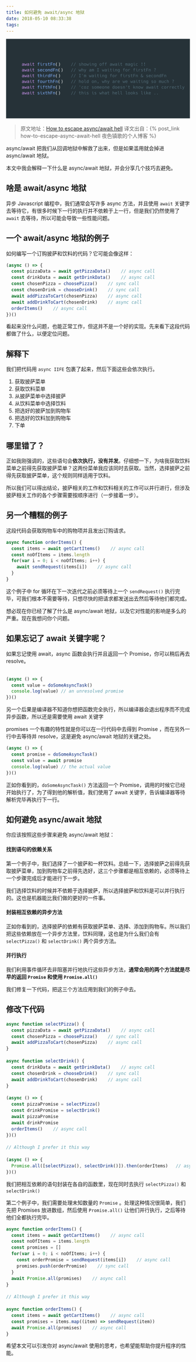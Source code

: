 ```yaml
---
title: 如何避免 await/async 地狱
date: 2018-05-10 08:33:38
tags:
---
```


![img](/images/how-to-escape-async-await-hell/1.png)

> 原文地址：[How to escape async/await hell](https://medium.freecodecamp.org/avoiding-the-async-await-hell-c77a0fb71c4c)
> 译文出自：{% post_link how-to-escape-async-await-hell 夜色镇歌的个人博客 %}

async/await 把我们从回调地狱中解救了出来，但是如果滥用就会掉进 async/await 地狱。

本文中我会解释一下什么是 async/await 地狱，并会分享几个技巧去避免。

## 啥是 await/async 地狱

异步 Javascript 编程中，我们通常会写许多 async 方法，并且使用 `await` 关键字去等待它，有很多时候下一行的执行并不依赖于上一行，但是我们仍然使用了 `await` 去等待，所以可能会导致一些性能问题。

## 一个 await/async 地狱的例子

如何编写一个订购披萨和饮料的代码？它可能会像这样：

```javascript
(async () => {
  const pizzaData = await getPizzaData()    // async call
  const drinkData = await getDrinkData()    // async call
  const chosenPizza = choosePizza()    // sync call
  const chosenDrink = chooseDrink()    // sync call
  await addPizzaToCart(chosenPizza)    // async call
  await addDrinkToCart(chosenDrink)    // async call
  orderItems()    // async call
})()
```

看起来没什么问题，也能正常工作，但这并不是一个好的实现。先来看下这段代码都做了什么，以便定位问题。

## 解释下

我们把代码用 `async IIFE` 包裹了起来，然后下面这些会依次执行。

1. 获取披萨菜单
2. 获取饮料菜单
3. 从披萨菜单中选择披萨
4. 从饮料菜单中选择饮料
5. 把选好的披萨加到购物车
6. 把选好的饮料加到购物车
7. 下单

## 哪里错了？

正如我刚强调的，这些语句会**依次执行，没有并发**。仔细想一下，为啥我获取饮料菜单之前得先获取披萨菜单？这两份菜单我应该同时去获取。当然，选择披萨之前得先获取披萨菜单，这个规则同样适用于饮料。

所以我们可以得出结论，披萨相关的工作和饮料相关的工作可以并行进行，但涉及披萨相关工作的各个步骤需要按顺序进行（一步接着一步）。

## 另一个糟糕的例子

这段代码会获取购物车中的购物项并且发出订购请求。

```JavaScript
async function orderItems() {
  const items = await getCartItems()    // async call
  const noOfItems = items.length
  for(var i = 0; i < noOfItems; i++) {
    await sendRequest(items[i])    // async call
  }
}
```

这个例子中 for 循环在下一次迭代之前必须等待上一个 `sendRequest()` 执行完毕，可我们根本不需要等待，只想尽快的把请求都发送出去然后等待他们都完成。

想必现在你已经了解了什么是 async/await 地狱，以及它对性能的影响是多么的严重。现在我想问你个问题。

## 如果忘记了 await 关键字呢？

如果忘记使用 await，async 函数会执行并且返回一个 Promise，你可以稍后再去resolve。

```Javascript

(async () => {
  const value = doSomeAsyncTask()
  console.log(value) // an unresolved promise
})()
```

另一个后果是编译器不知道你想把函数完全执行，所以编译器会退出程序而不完成异步函数，所以还是需要使用 await 关键字

promises 一个有趣的特性就是你可以在一行代码中去得到 Promise ，而在另外一行中去等待并 resolve，这是避免 async/await 地狱的关键之处。

```Javascript
(async () => {
  const promise = doSomeAsyncTask()
  const value = await promise
  console.log(value) // the actual value
})()
```

正如你看到的，`doSomeAsyncTask()` 方法返回一个 Promise，调用的时候它已经开始执行了，为了得到他的解析值，我们使用了 await 关键字，告诉编译器等待解析完毕再执行下一行。

## 如何避免 async/await 地狱

你应该按照这些步骤来避免 async/await 地狱：

#### 找到语句的依赖关系

第一个例子中，我们选择了一个披萨和一杯饮料。总结一下，选择披萨之前得先获取披萨菜单，加到购物车之前得先选好，这三个步骤都是相互依赖的，必须等待上一个步骤完成后才能进行下一步。

我们选择饮料的时候并不依赖于选择披萨，所以选择披萨和饮料是可以并行执行的。这也是机器能比我们做的更好的一件事。

#### 封装相互依赖的异步方法

正如你看到的，选择披萨的依赖有获取披萨菜单、选择、添加到购物车。所以我们把这些依赖放在一个异步方法里，饮料同理，这也是为什么我们会有 `selectPizza()` 和 `selectDrink()` 两个异步方法。

#### 并行执行

我们利用事件循环去非阻塞并行地执行这些异步方法，**通常会用的两个方法就是尽早的返回 `Promise` 和使用 `Promise.all()`**

我们修复一下代码，把这三个方法应用到我们的例子中去。

## 修改下代码

```JavaScript
async function selectPizza() {
  const pizzaData = await getPizzaData()    // async call
  const chosenPizza = choosePizza()    // sync call
  await addPizzaToCart(chosenPizza)    // async call
}

async function selectDrink() {
  const drinkData = await getDrinkData()    // async call
  const chosenDrink = chooseDrink()    // sync call
  await addDrinkToCart(chosenDrink)    // async call
}

(async () => {
  const pizzaPromise = selectPizza()
  const drinkPromise = selectDrink()
  await pizzaPromise
  await drinkPromise
  orderItems()    // async call
})()

// Although I prefer it this way 

(async () => {
  Promise.all([selectPizza(), selectDrink()]).then(orderItems)   // async call
})()
```

我们把相互依赖的语句封装在各自的函数里，现在同时去执行 `selectPizza()` 和 `selectDrink()`

第二个例子中，我们需要处理未知数量的 `Promise` 。处理这种情况很简单，我们先把 Promises 放进数组，然后使用 `Promise.all()` 让他们并行执行，之后等待他们全都执行完毕。

```JavaScript
async function orderItems() {
  const items = await getCartItems()    // async call
  const noOfItems = items.length
  const promises = []
  for(var i = 0; i < noOfItems; i++) {
    const orderPromise = sendRequest(items[i])    // async call
    promises.push(orderPromise)    // sync call
  }
  await Promise.all(promises)    // async call
}

// Although I prefer it this way

async function orderItems() {
  const items = await getCartItems()    // async call
  const promises = items.map((item) => sendRequest(item))
  await Promise.all(promises)    // async call
}
```

希望本文可以引发你对 async/await 使用的思考，也希望能帮助你提升程序的性能。


